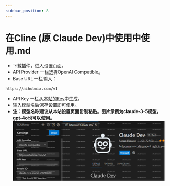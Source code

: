 ```yaml
---
sidebar_position: 8
---
```


# 在Cline (原 Claude Dev)中使用中使用.md

- 下载插件，进入设置页面。  
- API Provider 一栏选择OpenAl Compatible。  
- Base URL 一栏输入：
```
https://aihubmix.com/v1
```
- API Key 一栏从[本站的Key](https://aihubmix.com/token)中生成。  
- 输入模型名后保存设置即可使用。
- **注：模型名称建议从本站设置页面复制粘贴。图片示例为claude-3-5模型，gpt-4o也可以使用。**
![图片](../media/cdev.png) 
